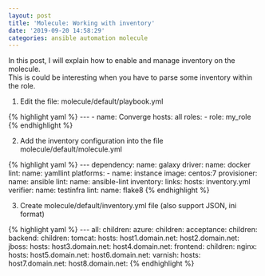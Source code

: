 ```yaml
---
layout: post
title: 'Molecule: Working with inventory'
date: '2019-09-20 14:58:29'
categories: ansible automation molecule
---
```


In this post, I will explain how to enable and manage inventory on the molecule.   
This is could be interesting when you have to parse some inventory within the role.  
  
1) Edit the file: molecule/default/playbook.yml

{% highlight yaml %}
    ---
    - name: Converge
      hosts: all
      roles:
        - role: my_role
{% endhighlight %}

2) Add the inventory configuration into the file molecule/default/molecule.yml

{% highlight yaml %}
    ---
    dependency:
      name: galaxy
    driver:
      name: docker
    lint:
      name: yamllint
    platforms:
      - name: instance
        image: centos:7
    provisioner:
      name: ansible
      lint:
        name: ansible-lint
      inventory:
        links:
          hosts: inventory.yml
    verifier:
      name: testinfra
      lint:
        name: flake8
{% endhighlight %}

3) Create molecule/default/inventory.yml file (also support JSON, ini format)

{% highlight yaml %}
    ---
    all:
      children:
        azure:
          children:
            acceptance:
              children:
                backend:
                  children:
                    tomcat:
                      hosts:
                        host1.domain.net:
                        host2.domain.net:
                    jboss:
                      hosts:
                        host3.domain.net:
                        host4.domain.net:
                frontend:
                  children:
                    nginx:
                      hosts:
                        host5.domain.net:
                        host6.domain.net:
                    varnish:
                      hosts:
                        host7.domain.net:
                        host8.domain.net:
{% endhighlight %}
